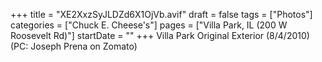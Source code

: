 +++
title = "XE2XxzSyJLDZd6X1OjVb.avif"
draft = false
tags = ["Photos"]
categories = ["Chuck E. Cheese's"]
pages = ["Villa Park, IL (200 W Roosevelt Rd)"]
startDate = ""
+++
Villa Park Original Exterior (8/4/2010) (PC: Joseph Prena on Zomato)
